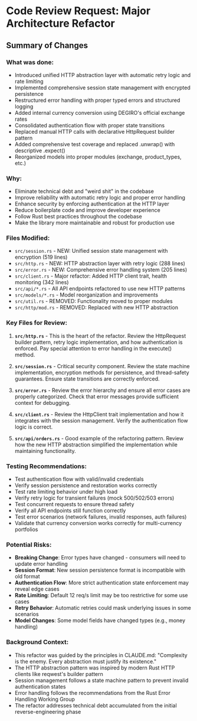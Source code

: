 # Code Review Request: Major Architecture Refactor

## Summary of Changes

### What was done:
- Introduced unified HTTP abstraction layer with automatic retry logic and rate limiting
- Implemented comprehensive session state management with encrypted persistence  
- Restructured error handling with proper typed errors and structured logging
- Added internal currency conversion using DEGIRO's official exchange rates
- Consolidated authentication flow with proper state transitions
- Replaced manual HTTP calls with declarative HttpRequest builder pattern
- Added comprehensive test coverage and replaced .unwrap() with descriptive .expect()
- Reorganized models into proper modules (exchange, product_types, etc.)

### Why:
- Eliminate technical debt and "weird shit" in the codebase
- Improve reliability with automatic retry logic and proper error handling
- Enhance security by enforcing authentication at the HTTP layer
- Reduce boilerplate code and improve developer experience
- Follow Rust best practices throughout the codebase
- Make the library more maintainable and robust for production use

### Files Modified:
- `src/session.rs` - NEW: Unified session state management with encryption (519 lines)
- `src/http.rs` - NEW: HTTP abstraction layer with retry logic (288 lines)
- `src/error.rs` - NEW: Comprehensive error handling system (205 lines)
- `src/client.rs` - Major refactor: Added HTTP client trait, health monitoring (342 lines)
- `src/api/*.rs` - All API endpoints refactored to use new HTTP patterns
- `src/models/*.rs` - Model reorganization and improvements
- `src/util.rs` - REMOVED: Functionality moved to proper modules
- `src/http/mod.rs` - REMOVED: Replaced with new HTTP abstraction

### Key Files for Review:

1. **`src/http.rs`** - This is the heart of the refactor. Review the HttpRequest builder pattern, retry logic implementation, and how authentication is enforced. Pay special attention to error handling in the execute() method.

2. **`src/session.rs`** - Critical security component. Review the state machine implementation, encryption methods for persistence, and thread-safety guarantees. Ensure state transitions are correctly enforced.

3. **`src/error.rs`** - Review the error hierarchy and ensure all error cases are properly categorized. Check that error messages provide sufficient context for debugging.

4. **`src/client.rs`** - Review the HttpClient trait implementation and how it integrates with the session management. Verify the authentication flow logic is correct.

5. **`src/api/orders.rs`** - Good example of the refactoring pattern. Review how the new HTTP abstraction simplified the implementation while maintaining functionality.

### Testing Recommendations:
- Test authentication flow with valid/invalid credentials
- Verify session persistence and restoration works correctly
- Test rate limiting behavior under high load
- Verify retry logic for transient failures (mock 500/502/503 errors)
- Test concurrent requests to ensure thread safety
- Verify all API endpoints still function correctly
- Test error scenarios (network failures, invalid responses, auth failures)
- Validate that currency conversion works correctly for multi-currency portfolios

### Potential Risks:
- **Breaking Change**: Error types have changed - consumers will need to update error handling
- **Session Format**: New session persistence format is incompatible with old format
- **Authentication Flow**: More strict authentication state enforcement may reveal edge cases
- **Rate Limiting**: Default 12 req/s limit may be too restrictive for some use cases
- **Retry Behavior**: Automatic retries could mask underlying issues in some scenarios
- **Model Changes**: Some model fields have changed types (e.g., money handling)

### Background Context:
- This refactor was guided by the principles in CLAUDE.md: "Complexity is the enemy. Every abstraction must justify its existence."
- The HTTP abstraction pattern was inspired by modern Rust HTTP clients like reqwest's builder pattern
- Session management follows a state machine pattern to prevent invalid authentication states
- Error handling follows the recommendations from the Rust Error Handling Working Group
- The refactor addresses technical debt accumulated from the initial reverse-engineering phase
